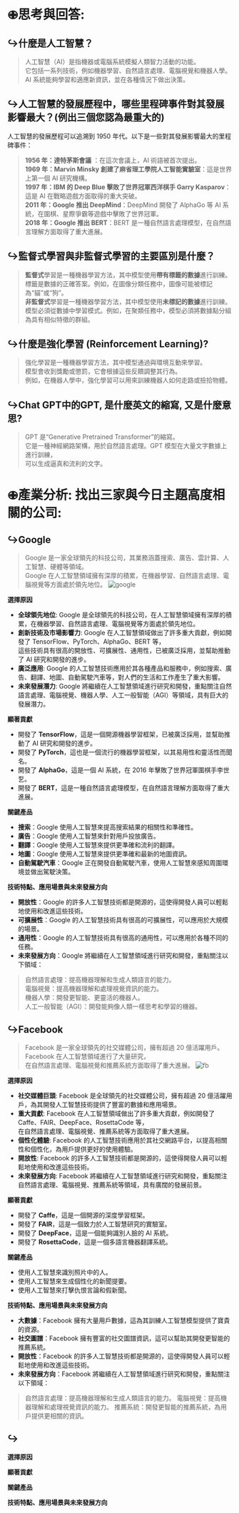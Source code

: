 # 𖥙思考與回答:
## ↪︎什麼是人工智慧？
> 人工智慧（AI）是指機器或電腦系統模擬人類智力活動的功能。  
> 它包括一系列技術，例如機器學習、自然語言處理、電腦視覺和機器人學。  
> AI 系統能夠學習和適應新資訊，並在各種情況下做出決策。  
## ↪︎人工智慧的發展歷程中，哪些里程碑事件對其發展影響最大？(例出三個您認為最重大的)
人工智慧的發展歷程可以追溯到 1950 年代。以下是一些對其發展影響最大的里程碑事件：  
> **1956 年：達特茅斯會議** ：在這次會議上，AI 術語被首次提出。  
> **1969 年：Marvin Minsky 創建了麻省理工學院人工智能實驗室**：這是世界上第一個 AI 研究機構。  
> **1997 年：IBM 的 Deep Blue 擊敗了世界冠軍西洋棋手 Garry Kasparov**：這是 AI 在戰略遊戲方面取得的重大突破。  
> **2011 年：Google 推出 DeepMind**：DeepMind 開發了 AlphaGo 等 AI 系統，在圍棋、星際爭霸等遊戲中擊敗了世界冠軍。  
> **2018 年：Google 推出 BERT**：BERT 是一種自然語言處理模型，在自然語言理解方面取得了重大進展。  
## ↪︎監督式學習與非監督式學習的主要區別是什麼？
> **監督式**學習是一種機器學習方法，其中模型使用**帶有標籤的數據**進行訓練。  
> 標籤是數據的正確答案。例如，在圖像分類任務中，圖像可能被標記為“貓”或“狗”。  
> **非監督式**學習是一種機器學習方法，其中模型使用**未標記的數據**進行訓練。  
> 模型必須從數據中學習模式。例如，在聚類任務中，模型必須將數據點分組為具有相似特徵的群組。  
## ↪︎什麼是強化學習 (Reinforcement Learning)?
> 強化學習是一種機器學習方法，其中模型通過與環境互動來學習。  
> 模型會收到獎勵或懲罰，它會根據這些反饋調整其行為。  
> 例如，在機器人學中，強化學習可以用來訓練機器人如何走路或撿拾物體。  
## ↪︎Chat GPT中的GPT, 是什麼英文的縮寫, 又是什麼意思? 
> GPT 是“Generative Pretrained Transformer”的縮寫。  
> 它是一種神經網路架構，用於自然語言處理。GPT 模型在大量文字數據上進行訓練，  
> 可以生成逼真和流利的文字。  
# 𖥙產業分析: 找出三家與今日主題高度相關的公司:
## ↪︎Google
> Google 是一家全球領先的科技公司，其業務涵蓋搜索、廣告、雲計算、人工智慧、硬體等領域。  
> Google 在人工智慧領域擁有深厚的積累，在機器學習、自然語言處理、電腦視覺等方面處於領先地位。
> ![google](https://github.com/knnv5h/ITEE2024/assets/43922704/70a3022f-fb96-4ceb-83e7-a929e89e05df)

**選擇原因**  
* **全球領先地位**: Google 是全球領先的科技公司，在人工智慧領域擁有深厚的積累，在機器學習、自然語言處理、電腦視覺等方面處於領先地位。  
* **創新技術及市場影響力**: Google 在人工智慧領域做出了許多重大貢獻，例如開發了 TensorFlow、PyTorch、AlphaGo、BERT 等，  
這些技術具有很高的開放性、可擴展性、通用性，已被廣泛採用，並幫助推動了 AI 研究和開發的進步。  
* **廣泛應用**: Google 的人工智慧技術應用於其各種產品和服務中，例如搜索、廣告、翻譯、地圖、自動駕駛汽車等，對人們的生活和工作產生了重大影響。  
* **未來發展潛力**: Google 將繼續在人工智慧領域進行研究和開發，重點關注自然語言處理、電腦視覺、機器人學、人工一般智能（AGI）等領域，具有巨大的發展潛力。

**顯著貢獻**
* 開發了 **TensorFlow**，這是一個開源機器學習框架，已被廣泛採用，並幫助推動了 AI 研究和開發的進步。  
* 開發了 **PyTorch**，這也是一個流行的機器學習框架，以其易用性和靈活性而聞名。  
* 開發了 **AlphaGo**，這是一個 AI 系統，在 2016 年擊敗了世界冠軍圍棋手李世乭。  
* 開發了 **BERT**，這是一種自然語言處理模型，在自然語言理解方面取得了重大進展。

**關鍵產品**
* **搜索**：Google 使用人工智慧來提高搜索結果的相關性和準確性。  
* **廣告**：Google 使用人工智慧來針對用戶投放廣告。  
* **翻譯**：Google 使用人工智慧來提供更準確和流利的翻譯。  
* **地圖**：Google 使用人工智慧來提供更準確和最新的地圖資訊。  
* **自動駕駛汽車**：Google 正在開發自動駕駛汽車，使用人工智慧來感知周圍環境並做出駕駛決策。  

**技術特點、應用場景與未來發展方向**
* **開放性**：Google 的許多人工智慧技術都是開源的，這使得開發人員可以輕鬆地使用和改進這些技術。  
* **可擴展性**：Google 的人工智慧技術具有很高的可擴展性，可以應用於大規模的場景。  
* **通用性**：Google 的人工智慧技術具有很高的通用性，可以應用於各種不同的任務。
* **未來發展方向**：Google 將繼續在人工智慧領域進行研究和開發，重點關注以下領域：  
> 自然語言處理：提高機器理解和生成人類語言的能力。  
> 電腦視覺：提高機器理解和處理視覺資訊的能力。  
> 機器人學：開發更智能、更靈活的機器人。  
> 人工一般智能（AGI）：開發能夠像人類一樣思考和學習的機器。

## ↪︎Facebook
> Facebook 是一家全球領先的社交媒體公司，擁有超過 20 億活躍用戶。Facebook 在人工智慧領域進行了大量研究，  
> 在自然語言處理、電腦視覺和推薦系統方面取得了重大進展。
> ![fb](https://github.com/knnv5h/ITEE2024/assets/43922704/5b2568a6-2d9d-4098-86e0-5198078d451e)

**選擇原因**
* **社交媒體巨頭**: Facebook 是全球領先的社交媒體公司，擁有超過 20 億活躍用戶，為其開發人工智慧技術提供了豐富的數據和應用場景。  
* **重大貢獻**: Facebook 在人工智慧領域做出了許多重大貢獻，例如開發了 Caffe、FAIR、DeepFace、RosettaCode 等，  
在自然語言處理、電腦視覺、推薦系統等方面取得了重大進展。  
* **個性化體驗**: Facebook 的人工智慧技術應用於其社交網路平台，以提高相關性和個性化，為用戶提供更好的使用體驗。  
* **開放性**: Facebook 的許多人工智慧技術都是開源的，這使得開發人員可以輕鬆地使用和改進這些技術。  
* **未來發展方向**: Facebook 將繼續在人工智慧領域進行研究和開發，重點關注自然語言處理、電腦視覺、推薦系統等領域，具有廣闊的發展前景。  

**顯著貢獻**
* 開發了 **Caffe**，這是一個開源的深度學習框架。
* 開發了 **FAIR**，這是一個致力於人工智慧研究的實驗室。
* 開發了 **DeepFace**，這是一個能夠識別人臉的 AI 系統。
* 開發了 **RosettaCode**，這是一個多語言機器翻譯系統。

**關鍵產品**
* 使用人工智慧來識別照片中的人。
* 使用人工智慧來生成個性化的新聞提要。
* 使用人工智慧來打擊仇恨言論和假新聞。

**技術特點、應用場景與未來發展方向**
* **大數據**：Facebook 擁有大量用戶數據，這為其訓練人工智慧模型提供了寶貴的資源。
* **社交圖譜**：Facebook 擁有豐富的社交圖譜資訊，這可以幫助其開發更智能的推薦系統。
* **開放性**：Facebook 的許多人工智慧技術都是開源的，這使得開發人員可以輕鬆地使用和改進這些技術。
* **未來發展方向**：Facebook 將繼續在人工智慧領域進行研究和開發，重點關注以下領域：
> 自然語言處理：提高機器理解和生成人類語言的能力。
> 電腦視覺：提高機器理解和處理視覺資訊的能力。
> 推薦系統：開發更智能的推薦系統，為用戶提供更相關的資訊。
## ↪︎

**選擇原因**

**顯著貢獻**

**關鍵產品**

**技術特點、應用場景與未來發展方向**


